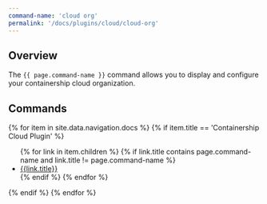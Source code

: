 ```yaml
---
command-name: 'cloud org'
permalink: '/docs/plugins/cloud/cloud-org'
---
```


<h2> Overview </h2>

The `{{ page.command-name }}` command allows you to display and configure your containership cloud organization.

<h2> Commands </h2>

<p>
{% for item in site.data.navigation.docs %}
    {% if item.title == 'Containership Cloud Plugin' %}
        <ul>
        {% for link in item.children %}
            {% if link.title contains page.command-name and link.title != page.command-name %}
                <li><a href="{{link.url}}">{{link.title}}</a></li>
            {% endif %}
        {% endfor %}
        </ul>
    {% endif %}
{% endfor %}
</p>
